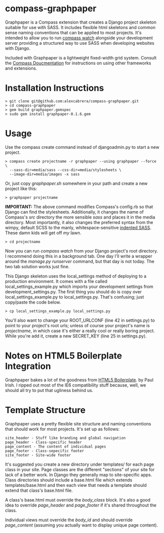 # compass-graphpaper

Graphpaper is a Compass extension that creates a Django project 
skeleton suitable for use with SASS. It includes flexible html skeletons and 
common sense naming conventions that can be applied to most projects. It's 
intended to allow you to run [compass watch](http://compass-style.org/docs/tutorials/command-line/) 
alongside your development server providing a structured way to use SASS when 
developing websites with Django.

Included with Graphpaper is a lightweight fixed-width grid system. Consult 
the [Compass Doucmentation](http://compass-style.org/docs/) for instructions 
on using other frameworks and extensions.

# Installation Instructions

    > git clone git@github.com:alexcabrera/compass-graphpaper.git
    > cd compass-graphpaper
    > gem build graphpaper.gemspec
    > sudo gem install graphpaper-0.1.6.gem

# Usage

Use the compass create command instead of djangoadmin.py to start a new 
project.

    > compass create projectname -r graphpaper --using graphpaper --force \
      --sass-dir=media/sass --css-dir=media/stylesheets \
	  --image-dir=media/images -x sass

Or, just copy *graphpaper.sh* somewhere in your path and create a new project 
like this:

	> graphpaper projectname

__IMPORTANT:__ The above command modifies Compass's config.rb so that Django
can find the stylesheets. Additionally, it changes the name of Compass's *src*
directory the more sensible *sass* and places it in the media directory. Most
importantly, it also changes the preferred syntax from the wimpy, default SCSS
to the manly, whitespace-sensitive [indented SASS](http://bit.ly/cUmklc). 
These damn kids will get off *my* lawn.

    > cd projectname
    
Now you can run *compass watch* from your Django project's root directory. I 
recommend doing this in a background tab. One day I'll write a wrapper around
the *manage.py runserver* command, but that day is not today. The two tab 
solution works just fine.

This Django skeleton uses the local_settings method of deploying to a 
production environment. It comes with a file called local_settings\_example.py
which imports your development settings from development_settings.py. The 
first thing you should do is copy over local_settings\_example.py to 
local_settings.py. That's confusing; just copy/paste the code below.

    > cp local_settings_example.py local_settings.py

You'll also want to change your ROOT_URLCONF (line 42 in settings.py) to point
to your project's root urls; unless of course your project's name is 
*projectname*, in which case it's either a really cool or really boring 
project. While you're add it, create a new SECRET_KEY (line 25 in settings.py).

# Notes on HTML5 Boilerplate Integration #

Graphpaper bakes a lot of the goodness from [HTML5 Boilerplate](http://html5boilerplate.com).
by Paul Irish. I ripped out most of the IE6 compatibility stuff because, well,
we should all try to put that ugliness behind us.

# Template Structure #

Graphpaper uses a pretty flexible site structure and naming conventions that
should work for most projects. It's set up as follows:
	
	site_header - Stuff like branding and global navigation
	page_header - Class-specific header
	page_content - The content of individual pages
	page_footer - Class-sepecific footer
	site_footer - Site-wide footer

It's suggested you create a new directory under templates/ for each page class
in your site. Page classes are the different "sections" of your site for lack
of a better work. In Django they generally map to site-specific apps. Class
directories should include a base.html file which extends templates/base.html
and then each view that needs a template should extend that class's base.html
file. 

A class's base.html must override the *body_class* block. It's also a good 
idea to override *page_header* and *page_footer* if it's shared throughout the
class. 

Individual views must override the *body_id* and should override 
*page_content* (assuming you actually want to display unique page content).